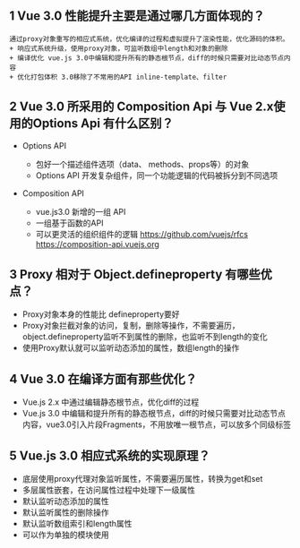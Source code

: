 ## 1 Vue 3.0 性能提升主要是通过哪几方面体现的？
	通过proxy对象重写的相应式系统，优化编译的过程和虚拟提升了渲染性能，优化源码的体积。
	+ 响应式系统升级，使用proxy对象，可监听数组中length和对象的删除
	+ 编译优化 vue.js 3.0中编辑和提升所有的静态根节点，diff的时候只需要对比动态节点内容
	+ 优化打包体积 3.0移除了不常用的API inline-template、filter

## 2 Vue 3.0 所采用的 Composition Api 与 Vue 2.x使用的Options Api 有什么区别？
+ Options API
	+ 包好一个描述组件选项（data、 methods、props等）的对象
	+ Options API 开发复杂组件，同一个功能逻辑的代码被拆分到不同选项
	
+ Composition API
	+ vue.js3.0 新增的一组 API
	+ 一组基于函数的API
	+ 可以更灵活的组织组件的逻辑
	https://github.com/vuejs/rfcs
	https://composition-api.vuejs.org

## 3 Proxy 相对于 Object.defineproperty 有哪些优点？
+ Proxy对象本身的性能比 defineproperty要好
+ Proxy对象拦截对象的访问，复制，删除等操作，不需要遍历，object.defineproperty监听不到属性的删除，也监听不到length的变化
+ 使用Proxy默认就可以监听动态添加的属性，数组length的操作

## 4 Vue 3.0 在编译方面有那些优化？
+ Vue.js 2.x 中通过编辑静态根节点，优化diff的过程
+ Vue.js 3.0 中编辑和提升所有的静态根节点，diff的时候只需要对比动态节点内容，vue3.0引入片段Fragments，不用放唯一根节点，可以放多个同级标签

## 5 Vue.js 3.0 相应式系统的实现原理？
+ 底层使用proxy代理对象监听属性，不需要遍历属性，转换为get和set
+ 多层属性嵌套，在访问属性过程中处理下一级属性
+ 默认监听动态添加的属性
+ 默认监听属性的删除操作
+ 默认监听数组索引和length属性
+ 可以作为单独的模块使用